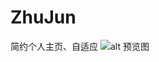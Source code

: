 # ZhuJun
简约个人主页、自适应
![alt 预览图](https://cdn.nutssss.cn/wp-content/uploads/2020/04/1585711856-1.png)

